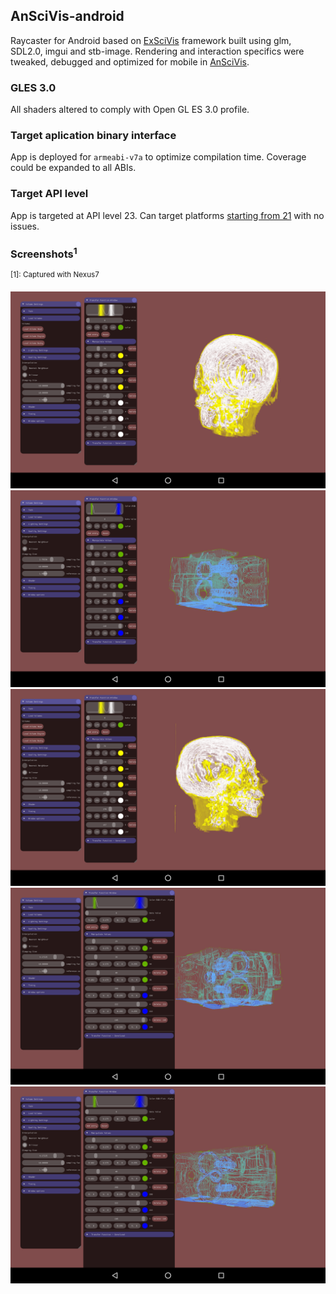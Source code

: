 ## AnSciVis-android
Raycaster for Android based on [ExSciVis](https://github.com/0x0AF/ExSciVis) framework built using glm, SDL2.0, imgui and stb-image.
Rendering and interaction specifics were tweaked, debugged and optimized for mobile in [AnSciVis](https://github.com/0x0AF/AnSciVis).

### GLES 3.0
All shaders altered to comply with Open GL ES 3.0 profile.

### Target aplication binary interface
App is deployed for ```armeabi-v7a``` to optimize compilation time. Coverage could be expanded to all ABIs.

### Target API level
App is targeted at API level 23. Can target platforms [starting from 21](https://developer.android.com/guide/topics/graphics/opengl.html#choosing-version) with no issues.

### Screenshots<sup>1</sup>
<sup>[1]: Captured with Nexus7</sup>

![Screenshot 0](/scrn-0.png?raw=true "Screenshot 0")
![Screenshot 1](/scrn-1.png?raw=true "Screenshot 1")
![Screenshot 2](/scrn-2.png?raw=true "Screenshot 2")
![Screenshot 3](/scrn-3.png?raw=true "Screenshot 3")
![Screenshot 4](/scrn-4.png?raw=true "Screenshot 4")
